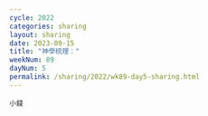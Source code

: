 ```yaml
---
cycle: 2022
categories: sharing
layout: sharing
date: 2023-09-15
title: "神學梳理："
weekNum: 89
dayNum: 5
permalink: /sharing/2022/wk89-day5-sharing.html
---
```


[](https://eccseattle.github.io/media/sharing/2022/wk089/2023-09-15-bin.m4a)

`小錢`
